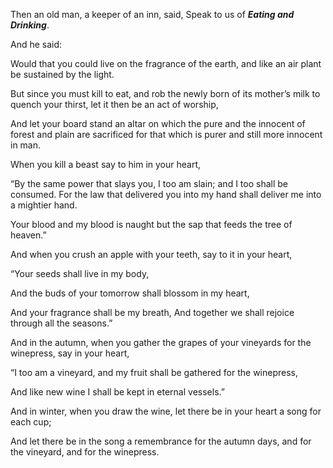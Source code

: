 Then an old man, a keeper of an inn, said, Speak to us of **_Eating and Drinking_**.

And he said:

Would that you could live on the fragrance of the earth, and like an air plant be sustained by the light.

But since you must kill to eat, and rob the newly born of its mother’s milk to quench your thirst, let it then be an act of worship,

And let your board stand an altar on which the pure and the innocent of forest and plain are sacrificed for that which is purer and still more innocent in man.

When you kill a beast say to him in your heart,

“By the same power that slays you, I too am slain; and I too shall be consumed. For the law that delivered you into my hand shall deliver me into a mightier hand.

Your blood and my blood is naught but the sap that feeds the tree of heaven.”

And when you crush an apple with your teeth, say to it in your heart,

“Your seeds shall live in my body,

And the buds of your tomorrow shall blossom in my heart,

And your fragrance shall be my breath, And together we shall rejoice through all the seasons.”

And in the autumn, when you gather the grapes of your vineyards for the winepress, say in your heart,

“I too am a vineyard, and my fruit shall be gathered for the winepress,

And like new wine I shall be kept in eternal vessels.”

And in winter, when you draw the wine, let there be in your heart a song for each cup;

And let there be in the song a remembrance for the autumn days, and for the vineyard, and for the winepress.